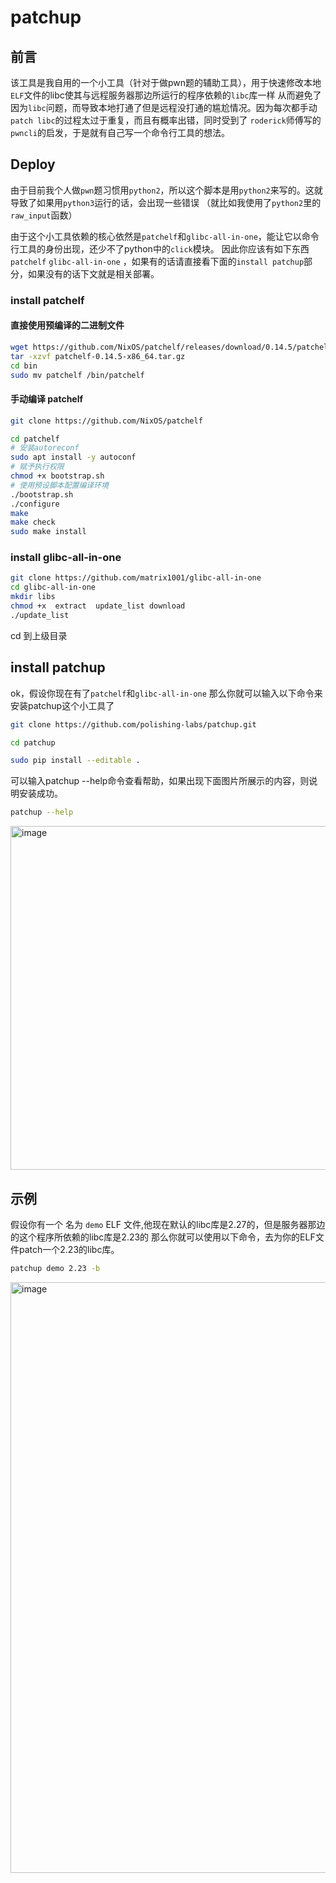 # patchup

## 前言

该工具是我自用的一个小工具（针对于做pwn题的辅助工具），用于快速修改本地`ELF`文件的libc使其与远程服务器那边所运行的程序依赖的`libc`库一样
从而避免了因为`libc`问题，而导致本地打通了但是远程没打通的尴尬情况。因为每次都手动`patch libc`的过程太过于重复，而且有概率出错，同时受到了
`roderick`师傅写的`pwncli`的启发，于是就有自己写一个命令行工具的想法。

## Deploy

由于目前我个人做`pwn`题习惯用`python2`，所以这个脚本是用`python2`来写的。这就导致了如果用`python3`运行的话，会出现一些错误
（就比如我使用了`python2`里的`raw_input`函数）

由于这个小工具依赖的核心依然是`patchelf`和`glibc-all-in-one`，能让它以命令行工具的身份出现，还少不了python中的`click`模块。
因此你应该有如下东西 `patchelf`   `glibc-all-in-one` ，如果有的话请直接看下面的`install patchup`部分，如果没有的话下文就是相关部署。

### install patchelf

#### 直接使用预编译的二进制文件

```bash
wget https://github.com/NixOS/patchelf/releases/download/0.14.5/patchelf-0.14.5-x86_64.tar.gz
tar -xzvf patchelf-0.14.5-x86_64.tar.gz
cd bin
sudo mv patchelf /bin/patchelf
```

#### 手动编译 patchelf

```bash
git clone https://github.com/NixOS/patchelf

cd patchelf
# 安装autoreconf
sudo apt install -y autoconf
# 赋予执行权限
chmod +x bootstrap.sh
# 使用预设脚本配置编译环境
./bootstrap.sh
./configure
make
make check
sudo make install
```



### install glibc-all-in-one

```bash
git clone https://github.com/matrix1001/glibc-all-in-one
cd glibc-all-in-one
mkdir libs
chmod +x  extract  update_list download
./update_list
```

cd 到上级目录

## install patchup
ok，假设你现在有了`patchelf`和`glibc-all-in-one` 那么你就可以输入以下命令来安装patchup这个小工具了 
```bash
git clone https://github.com/polishing-labs/patchup.git

cd patchup

sudo pip install --editable .

```

可以输入patchup --help命令查看帮助，如果出现下面图片所展示的内容，则说明安装成功。

```bash
patchup --help
```
<img width="550" alt="image" src="https://user-images.githubusercontent.com/93199623/167239756-3f52d19f-390e-4648-ba74-fee10ba71dfb.png">




## 示例

假设你有一个 名为 `demo`  ELF 文件,他现在默认的libc库是2.27的，但是服务器那边的这个程序所依赖的libc库是2.23的
那么你就可以使用以下命令，去为你的ELF文件patch一个2.23的libc库。

```bash
patchup demo 2.23 -b
```
<img width="945" alt="image" src="https://user-images.githubusercontent.com/93199623/167239899-9ee68231-1d84-4e7c-a85a-f38ad20635e3.png">


